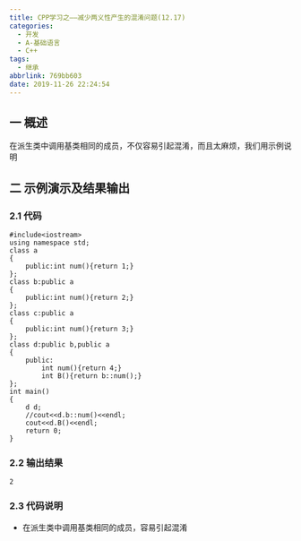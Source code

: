 ```yaml
---
title: CPP学习之——减少两义性产生的混淆问题(12.17)
categories:
  - 开发
  - A-基础语言
  - C++
tags:
  - 继承
abbrlink: 769bb603
date: 2019-11-26 22:24:54
---
```

## 一 概述
在派生类中调用基类相同的成员，不仅容易引起混淆，而且太麻烦，我们用示例说明  
<!--more-->

## 二 示例演示及结果输出

### 2.1 代码

```
#include<iostream>
using namespace std;
class a
{
	public:int num(){return 1;}
};
class b:public a
{
	public:int num(){return 2;}
};
class c:public a
{
	public:int num(){return 3;}
};
class d:public b,public a
{
	public:
		int num(){return 4;}
		int B(){return b::num();}
};
int main()
{
	d d;
	//cout<<d.b::num()<<endl;
	cout<<d.B()<<endl;
	return 0;
}
```

### 2.2 输出结果

```
2
```

### 2.3 代码说明

* 在派生类中调用基类相同的成员，容易引起混淆